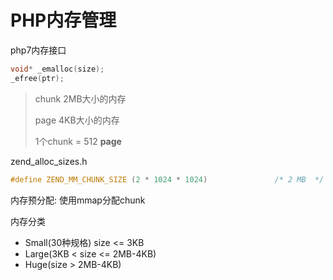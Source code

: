 # PHP内存管理

php7内存接口

```c
void* _emalloc(size);
_efree(ptr);
```

> chunk 2MB大小的内存
>
> page 4KB大小的内存
>
> 1个chunk = 512 **page**

zend_alloc_sizes.h

```c
#define ZEND_MM_CHUNK_SIZE (2 * 1024 * 1024)               /* 2 MB  */                   #define ZEND_MM_PAGE_SIZE  (4 * 1024)                      /* 4 KB  */    
```

内存预分配: 使用mmap分配chunk

内存分类

- Small(30种规格)  size <= 3KB
- Large(3KB < size <= 2MB-4KB)
- Huge(size > 2MB-4KB)

